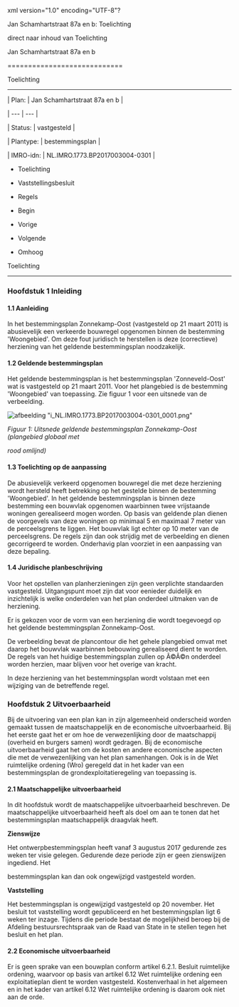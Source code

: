 xml version\="1\.0" encoding\="UTF\-8"?

Jan Schamhartstraat 87a en b: Toelichting

direct naar inhoud van Toelichting

Jan Schamhartstraat 87a en b

============================

Toelichting

-----------

| Plan: | Jan Schamhartstraat 87a en b |

| --- | --- |

| Status: | vastgesteld |

| Plantype: | bestemmingsplan |

| IMRO\-idn: | NL.IMRO.1773\.BP2017003004\-0301 |

* Toelichting

* Vaststellingsbesluit

* Regels

* Begin

* Vorige

* Volgende

* Omhoog

Toelichting

-----------

### Hoofdstuk 1 Inleiding

#### 1\.1 Aanleiding

In het bestemmingsplan Zonnekamp\-Oost (vastgesteld op 21 maart 2011\) is abusievelijk een verkeerde bouwregel opgenomen binnen de bestemming 'Woongebied'. Om deze fout juridisch te herstellen is deze (correctieve) herziening van het geldende bestemmingsplan noodzakelijk.

#### 1\.2 Geldende bestemmingsplan

Het geldende bestemmingsplan is het bestemmingsplan 'Zonneveld\-Oost' wat is vastgesteld op 21 maart 2011\. Voor het plangebied is de bestemming 'Woongebied' van toepassing. Zie figuur 1 voor een uitsnede van de verbeelding.

![afbeelding "i_NL.IMRO.1773.BP2017003004-0301_0001.png"](i_NL.IMRO.1773.BP2017003004-0301_0001.png)

*Figuur 1: Uitsnede geldende bestemmingsplan Zonnekamp\-Oost (plangebied globaal met*

*rood omlijnd)*

#### 1\.3 Toelichting op de aanpassing

De abusievelijk verkeerd opgenomen bouwregel die met deze herziening wordt hersteld heeft betrekking op het gestelde binnen de bestemming 'Woongebied'. In het geldende bestemmingsplan is binnen deze bestemming een bouwvlak opgenomen waarbinnen twee vrijstaande woningen gerealiseerd mogen worden. Op basis van geldende plan dienen de voorgevels van deze woningen op minimaal 5 en maximaal 7 meter van de perceelsgrens te liggen. Het bouwvlak ligt echter op 10 meter van de perceelsgrens. De regels zijn dan ook strijdig met de verbeelding en dienen gecorrigeerd te worden. Onderhavig plan voorziet in een aanpassing van deze bepaling.

#### 1\.4 Juridische planbeschrijving

Voor het opstellen van planherzieningen zijn geen verplichte standaarden vastgesteld. Uitgangspunt moet zijn dat voor eenieder duidelijk en inzichtelijk is welke onderdelen van het plan onderdeel uitmaken van de herziening.

Er is gekozen voor de vorm van een herziening die wordt toegevoegd op het geldende bestemmingsplan Zonnekamp\-Oost.

De verbeelding bevat de plancontour die het gehele plangebied omvat met daarop het bouwvlak waarbinnen bebouwing gerealiseerd dient te worden. De regels van het huidige bestemmingsplan zullen op Ã©Ã©n onderdeel worden herzien, maar blijven voor het overige van kracht.

In deze herziening van het bestemmingsplan wordt volstaan met een wijziging van de betreffende regel.

### Hoofdstuk 2 Uitvoerbaarheid

Bij de uitvoering van een plan kan in zijn algemeenheid onderscheid worden gemaakt tussen de maatschappelijk en de economische uitvoerbaarheid. Bij het eerste gaat het er om hoe de verwezenlijking door de maatschappij (overheid en burgers samen) wordt gedragen. Bij de economische uitvoerbaarheid gaat het om de kosten en andere economische aspecten die met de verwezenlijking van het plan samenhangen. Ook is in de Wet ruimtelijke ordening (Wro) geregeld dat in het kader van een bestemmingsplan de grondexploitatieregeling van toepassing is.

#### 2\.1 Maatschappelijke uitvoerbaarheid

In dit hoofdstuk wordt de maatschappelijke uitvoerbaarheid beschreven. De maatschappelijke uitvoerbaarheid heeft als doel om aan te tonen dat het bestemmingsplan maatschappelijk draagvlak heeft.

**Zienswijze**

Het ontwerpbestemmingsplan heeft vanaf 3 augustus 2017 gedurende zes weken ter visie gelegen. Gedurende deze periode zijn er geen zienswijzen ingediend. Het

bestemmingsplan kan dan ook ongewijzigd vastgesteld worden.

**Vaststelling**

Het bestemmingsplan is ongewijzigd vastgesteld op 20 november. Het besluit tot vaststelling wordt gepubliceerd en het bestemmingsplan ligt 6 weken ter inzage. Tijdens die periode bestaat de mogelijkheid beroep bij de Afdeling bestuursrechtspraak van de Raad van State in te stellen tegen het besluit en het plan.

#### 2\.2 Economische uitvoerbaarheid

Er is geen sprake van een bouwplan conform artikel 6\.2\.1\. Besluit ruimtelijke ordening, waarvoor op basis van artikel 6\.12 Wet ruimtelijke ordening een exploitatieplan dient te worden vastgesteld. Kostenverhaal in het algemeen en in het kader van artikel 6\.12 Wet ruimtelijke ordening is daarom ook niet aan de orde.